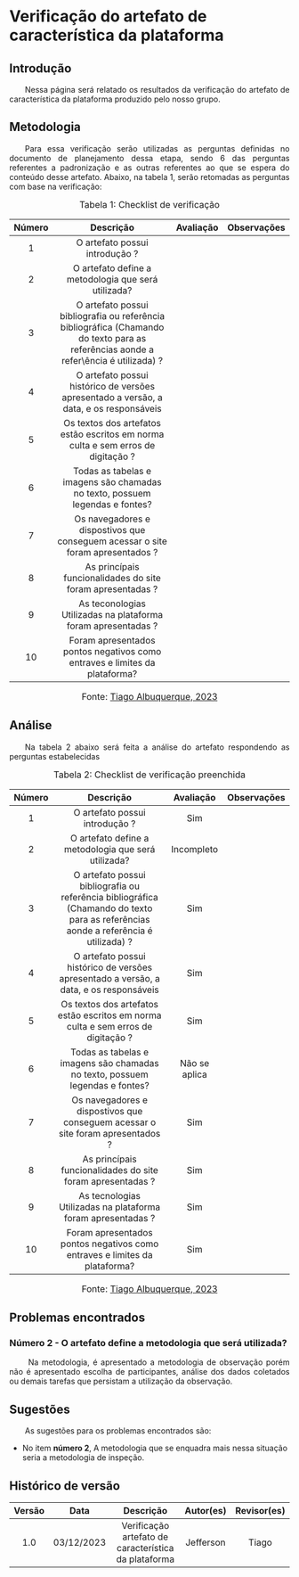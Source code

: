 # Verificação do artefato de característica da plataforma
## Introdução 
<p align="justify">&emsp;&emsp;Nessa página será relatado os resultados da verificação do artefato de característica da plataforma produzido pelo nosso grupo.</p>

## Metodologia
<p align="justify">&emsp;&emsp;Para essa verificação serão utilizadas as perguntas definidas no documento de planejamento dessa etapa, sendo 6 das perguntas referentes a padronização e as outras referentes ao que se espera do conteúdo desse artefato. Abaixo, na tabela 1, serão retomadas as perguntas com base na verificação:</p>

<font size="3"><p style="text-align: center"> Tabela 1: Checklist de verificação </p> </font>

<center>

| Número | Descrição | Avaliação | Observações | 
| :----: | :-------: | :-------: | :--------: | 
| 1 | O artefato possui introdução ?| |  |
| 2 | O artefato define a metodologia que será utilizada? | | |
| 3 | O artefato possui bibliografia ou referência bibliográfica (Chamando do texto para as referências aonde a refer\ência é utilizada) ?| | |
| 4 | O artefato possui histórico de versões apresentado a versão, a data, e os responsáveis | | |
| 5 | Os textos dos artefatos estão escritos em norma culta e sem erros de digitação ? | | |
| 6 | Todas as tabelas e imagens são chamadas no texto, possuem legendas e fontes? | | |
| 7 | Os navegadores e dispostivos que conseguem acessar o site foram apresentados ? | | 
| 8 | As princípais funcionalidades do site foram apresentadas ? | | 
| 9 | As teconologias Utilizadas na plataforma foram apresentadas ? | | 
| 10 | Foram apresentados pontos negativos como entraves e limites da plataforma? | | 


</center>

<font size="3"><p style="text-align: center"> Fonte: <a href="https://github.com/Tiago1604" target="_blanck">Tiago Albuquerque, 2023</a> </p> </font>

## Análise
<p align="justify">&emsp;&emsp;Na tabela 2 abaixo será feita a análise do artefato respondendo as perguntas estabelecidas</p>

<font size="3"><p style="text-align: center"> Tabela 2: Checklist de verificação preenchida </p> </font>

<center>

| Número | Descrição | Avaliação | Observações | 
| :----: | :-------: | :-------: | :--------: | 
| 1 | O artefato possui introdução ?|Sim |  |
| 2 | O artefato define a metodologia que será utilizada? | Incompleto |  |
| 3 | O artefato possui bibliografia ou referência bibliográfica (Chamando do texto para as referências aonde a referência é utilizada) ?| Sim |  |
| 4 | O artefato possui histórico de versões apresentado a versão, a data, e os responsáveis | Sim | |
| 5 | Os textos dos artefatos estão escritos em norma culta e sem erros de digitação ? | Sim | |
| 6 | Todas as tabelas e imagens são chamadas no texto, possuem legendas e fontes? |Não se aplica |  |
| 7 | Os navegadores e dispostivos que conseguem acessar o site foram apresentados ? | Sim | |
| 8 | As princípais funcionalidades do site foram apresentadas ? | Sim | |
| 9 | As tecnologias Utilizadas na plataforma foram apresentadas ? | Sim |  |
| 10 | Foram apresentados pontos negativos como entraves e limites da plataforma? | Sim | |

</center>

<font size="3"><p style="text-align: center"> Fonte: <a href="https://github.com/Tiago1604" target="_blanck">Tiago Albuquerque, 2023</a> </p> </font>

## Problemas encontrados
### Número 2 - O artefato define a metodologia que será utilizada?
<p align="justify">&emsp;&emsp; Na metodologia, é apresentado a metodologia de observação porém não é apresentado escolha de participantes, análise dos dados coletados ou demais tarefas que persistam a utilização da observação. </p>



## Sugestões
<p align="justify">&emsp;&emsp;As sugestões para os problemas encontrados são:</p>

 - No item <b>número 2</b>, A metodologia que se enquadra mais nessa situação seria a metodologia de inspeção.



## Histórico de versão

| Versão |    Data    |      Descrição       |  Autor(es) | Revisor(es) |
| :----: | :--------: | :------------------: | :-----: | :-----: |
|  1.0   | 03/12/2023 | Verificação artefato de característica da plataforma | Jefferson | Tiago |